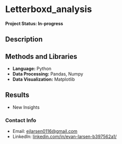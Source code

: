 # Letterboxd_analysis

#### Project Status: In-progress

## Description

## Methods and Libraries
* **Language:** Python
* **Data Processing:** Pandas, Numpy
* **Data Visualization:** Matplotlib

## Results
* New Insights

### Contact Info
* Email: [ejlarsen0116@gmail.com](ejlarsen0116@gmail.com)
* LinkedIn: [linkedin.com/in/evan-larsen-b397562a1/](https://www.linkedin.com/in/evan-larsen-b397562a1/)